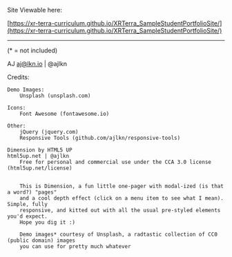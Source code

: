 
Site Viewable here:

[https://xr-terra-curriculum.github.io/XRTerra_SampleStudentPortfolioSite/](https://xr-terra-curriculum.github.io/XRTerra_SampleStudentPortfolioSite/)

---------

(* = not included)

AJ
aj@lkn.io | @ajlkn


Credits:

	Demo Images:
		Unsplash (unsplash.com)

	Icons:
		Font Awesome (fontawesome.io)

	Other:
		jQuery (jquery.com)
		Responsive Tools (github.com/ajlkn/responsive-tools)
		
	Dimension by HTML5 UP
	html5up.net | @ajlkn
		Free for personal and commercial use under the CCA 3.0 license (html5up.net/license)


		This is Dimension, a fun little one-pager with modal-ized (is that a word?) "pages"
		and a cool depth effect (click on a menu item to see what I mean). Simple, fully
		responsive, and kitted out with all the usual pre-styled elements you'd expect.
		Hope you dig it :)

		Demo images* courtesy of Unsplash, a radtastic collection of CC0 (public domain) images
		you can use for pretty much whatever
